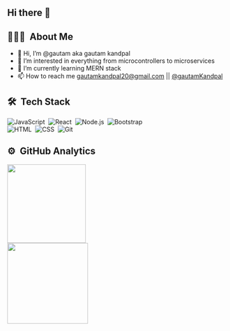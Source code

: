## Hi there 👋
## 👨🏻‍💻 &nbsp;About Me

- 👋 Hi, I’m @gautam aka gautam kandpal
- 👀 I’m interested in everything from microcontrollers to microservices
- 🌱 I’m currently learning MERN stack
- 📫 How to reach me gautamkandpal20@gmail.com || [@gautamKandpal](https://www.linkedin.com/in/gautam-kandpal-702756211/)

## 🛠 &nbsp;Tech Stack

![JavaScript](https://img.shields.io/badge/-JavaScript-05122A?style=flat&logo=javascript)&nbsp;
![React](https://img.shields.io/badge/-Angular-05122A?style=flat&logo=React)&nbsp;
![Node.js](https://img.shields.io/badge/-Node.js-05122A?style=flat&logo=node.js)&nbsp;
![Bootstrap](https://img.shields.io/badge/-Bootstrap-05122A?style=flat&logo=bootstrap&logoColor=563D7C)\
![HTML](https://img.shields.io/badge/-HTML-05122A?style=flat&logo=HTML5)&nbsp;
![CSS](https://img.shields.io/badge/-CSS-05122A?style=flat&logo=CSS3&logoColor=1572B6)&nbsp;
![Git](https://img.shields.io/badge/-Git-05122A?style=flat&logo=git)&nbsp;


## ⚙️ &nbsp;GitHub Analytics

<p align="left">
<a href="https://github.com/gautamKandpal">
 <div> <img height="180em" src="https://github-readme-stats-eight-theta.vercel.app/api?username=gautamKandpal&show_icons=true&theme=algolia&include_all_commits=true&count_private=true"/></div>
  <div><img height="185em" src="https://github-readme-stats-eight-theta.vercel.app/api/top-langs/?username=gautamKandpal&layout=compact&langs_count=8&theme=algolia"/></div></a>
</a>
</p>


